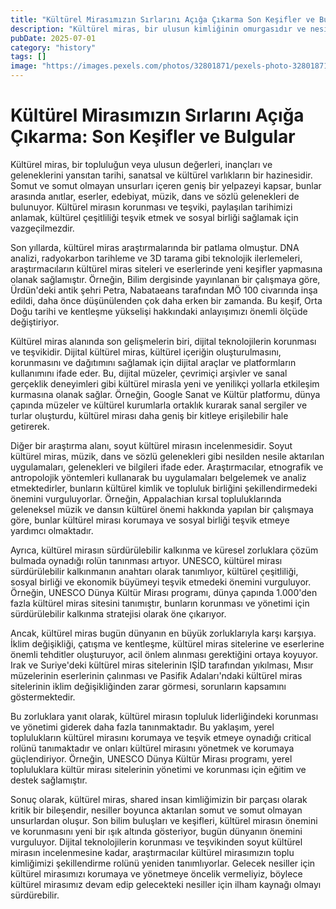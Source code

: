```yaml
---
title: "Kültürel Mirasımızın Sırlarını Açığa Çıkarma Son Keşifler ve Bulgular"
description: "Kültürel miras, bir ulusun kimliğinin omurgasıdır ve nesiller boyunca aktarılan somut ve somut olmayan unsurlardan oluşur. Son bilim buluşları ve keşifleri, kültürel mirasın önemini ve korunmasını ..."
pubDate: 2025-07-01
category: "history"
tags: []
image: "https://images.pexels.com/photos/32801871/pexels-photo-32801871.jpeg?auto=compress&cs=tinysrgb&h=650&w=940"
---
```


# Kültürel Mirasımızın Sırlarını Açığa Çıkarma: Son Keşifler ve Bulgular



Kültürel miras, bir topluluğun veya ulusun değerleri, inançları ve geleneklerini yansıtan tarihi, sanatsal ve kültürel varlıkların bir hazinesidir. Somut ve somut olmayan unsurları içeren geniş bir yelpazeyi kapsar, bunlar arasında anıtlar, eserler, edebiyat, müzik, dans ve sözlü gelenekleri de bulunuyor. Kültürel mirasın korunması ve teşviki, paylaşılan tarihimizi anlamak, kültürel çeşitliliği teşvik etmek ve sosyal birliği sağlamak için vazgeçilmezdir.

Son yıllarda, kültürel miras araştırmalarında bir patlama olmuştur. DNA analizi, radyokarbon tarihleme ve 3D tarama gibi teknolojik ilerlemeleri, araştırmacıların kültürel miras siteleri ve eserlerinde yeni keşifler yapmasına olanak sağlamıştır. Örneğin, Bilim dergisinde yayınlanan bir çalışmaya göre, Ürdün'deki antik şehri Petra, Nabataeans tarafından MÖ 100 civarında inşa edildi, daha önce düşünülenden çok daha erken bir zamanda. Bu keşif, Orta Doğu tarihi ve kentleşme yükselişi hakkındaki anlayışımızı önemli ölçüde değiştiriyor.

Kültürel miras alanında son gelişmelerin biri, dijital teknolojilerin korunması ve teşvikidir. Dijital kültürel miras, kültürel içeriğin oluşturulmasını, korunmasını ve dağıtımını sağlamak için dijital araçlar ve platformların kullanımını ifade eder. Bu, dijital müzeler, çevrimiçi arşivler ve sanal gerçeklik deneyimleri gibi kültürel mirasla yeni ve yenilikçi yollarla etkileşim kurmasına olanak sağlar. Örneğin, Google Sanat ve Kültür platformu, dünya çapında müzeler ve kültürel kurumlarla ortaklık kurarak sanal sergiler ve turlar oluşturdu, kültürel mirası daha geniş bir kitleye erişilebilir hale getirerek.

Diğer bir araştırma alanı, soyut kültürel mirasın incelenmesidir. Soyut kültürel miras, müzik, dans ve sözlü gelenekleri gibi nesilden nesile aktarılan uygulamaları, gelenekleri ve bilgileri ifade eder. Araştırmacılar, etnografik ve antropolojik yöntemleri kullanarak bu uygulamaları belgelemek ve analiz etmektedirler, bunların kültürel kimlik ve topluluk birliğini şekillendirmedeki önemini vurguluyorlar. Örneğin, Appalachian kırsal topluluklarında geleneksel müzik ve dansın kültürel önemi hakkında yapılan bir çalışmaya göre, bunlar kültürel mirası korumaya ve sosyal birliği teşvik etmeye yardımcı olmaktadır.

Ayrıca, kültürel mirasın sürdürülebilir kalkınma ve küresel zorluklara çözüm bulmada oynadığı rolün tanınması artıyor. UNESCO, kültürel mirası sürdürülebilir kalkınmanın anahtarı olarak tanımlıyor, kültürel çeşitliliği, sosyal birliği ve ekonomik büyümeyi teşvik etmedeki önemini vurguluyor. Örneğin, UNESCO Dünya Kültür Mirası programı, dünya çapında 1.000'den fazla kültürel miras sitesini tanımıştır, bunların korunması ve yönetimi için sürdürülebilir kalkınma stratejisi olarak öne çıkarıyor.

Ancak, kültürel miras bugün dünyanın en büyük zorluklarıyla karşı karşıya. İklim değişikliği, çatışma ve kentleşme, kültürel miras sitelerine ve eserlerine önemli tehditler oluşturuyor, acil önlem alınması gerektiğini ortaya koyuyor. Irak ve Suriye'deki kültürel miras sitelerinin IŞİD tarafından yıkılması, Mısır müzelerinin eserlerinin çalınması ve Pasifik Adaları'ndaki kültürel miras sitelerinin iklim değişikliğinden zarar görmesi, sorunların kapsamını göstermektedir.

Bu zorluklara yanıt olarak, kültürel mirasın topluluk liderliğindeki korunması ve yönetimi giderek daha fazla tanınmaktadır. Bu yaklaşım, yerel toplulukların kültürel mirasını korumaya ve teşvik etmeye oynadığı critical rolünü tanımaktadır ve onları kültürel mirasını yönetmek ve korumaya güçlendiriyor. Örneğin, UNESCO Dünya Kültür Mirası programı, yerel topluluklara kültür mirası sitelerinin yönetimi ve korunması için eğitim ve destek sağlamıştır.

Sonuç olarak, kültürel miras, shared insan kimliğimizin bir parçası olarak kritik bir bileşendir, nesiller boyunca aktarılan somut ve somut olmayan unsurlardan oluşur. Son bilim buluşları ve keşifleri, kültürel mirasın önemini ve korunmasını yeni bir ışık altında gösteriyor, bugün dünyanın önemini vurguluyor. Dijital teknolojilerin korunması ve teşvikinden soyut kültürel mirasın incelenmesine kadar, araştırmacılar kültürel mirasımızın toplu kimliğimizi şekillendirme rolünü yeniden tanımlıyorlar. Gelecek nesiller için kültürel mirasımızı korumaya ve yönetmeye öncelik vermeliyiz, böylece kültürel mirasımız devam edip gelecekteki nesiller için ilham kaynağı olmayı sürdürebilir.